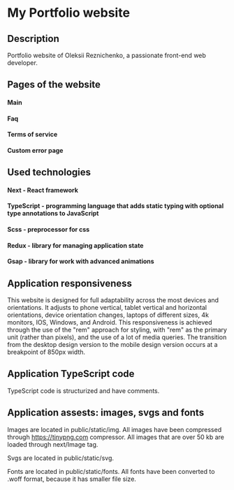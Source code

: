 # My Portfolio website

## Description
Portfolio website of Oleksii Reznichenko, a passionate front-end web developer.

## Pages of the website
#### Main
#### Faq
#### Terms of service
#### Custom error page

## Used technologies
#### Next       - React framework
#### TypeScript - programming language that adds static typing with optional type annotations to JavaScript
#### Scss       - preprocessor for css
#### Redux      - library for managing application state
#### Gsap       - library for work with advanced animations

## Application responsiveness
This website is designed for full adaptability across the most devices and orientations. It adjusts to phone vertical, tablet vertical and horizontal orientations, device orientation changes, laptops of different sizes, 4k monitors, IOS, Windows, and Android. This responsiveness is achieved through the use of the "rem" approach for styling, with "rem" as the primary unit (rather than pixels), and the use of a lot of media queries. The transition from the desktop design version to the mobile design version occurs at a breakpoint of 850px width.

## Application TypeScript code
TypeScript code is structurized and have comments. 

## Application assests: images, svgs and fonts
Images are located in public/static/img. All images have been compressed through https://tinypng.com compressor. All images that are over 50 kb are loaded through next/Image tag.

Svgs are located in public/static/svg.

Fonts are located in public/static/fonts. All fonts have been converted to .woff format, because it has smaller file size.



